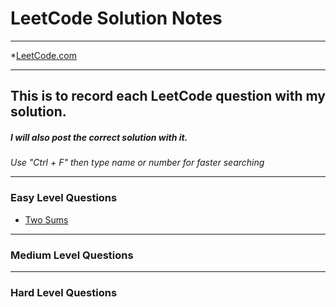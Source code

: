 # LeetCode Solution Notes

-----

*[LeetCode.com](https://leetcode.com/)

-----

## This is to record each LeetCode question with my solution.
##### I will also post the correct solution with it.

*Use "Ctrl + F" then type name or number for faster searching*

----

### Easy Level Questions

+ [Two Sums](https://github.com/cywang95/LeetCodeNotes/blob/main/Notes/Q1-TwoSum.md)




----

### Medium Level Questions




----

### Hard Level Questions
